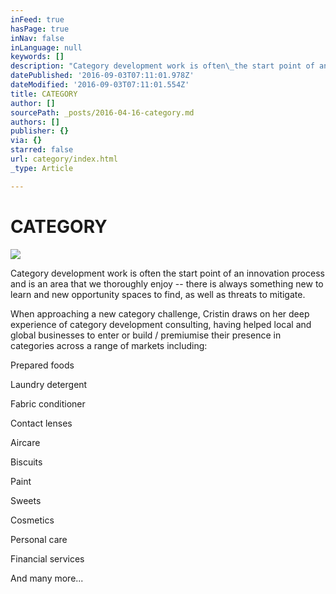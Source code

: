 ```yaml
---
inFeed: true
hasPage: true
inNav: false
inLanguage: null
keywords: []
description: "Category development work is often\_the start point of an innovation process and is an area that we thoroughly enjoy – there is always something new to learn and new opportunity spaces to find, as well as threats to mitigate.\_"
datePublished: '2016-09-03T07:11:01.978Z'
dateModified: '2016-09-03T07:11:01.554Z'
title: CATEGORY
author: []
sourcePath: _posts/2016-04-16-category.md
authors: []
publisher: {}
via: {}
starred: false
url: category/index.html
_type: Article

---
```

# CATEGORY
![](https://the-grid-user-content.s3-us-west-2.amazonaws.com/7d60d958-5970-4ac1-af51-df0a7d235e7f.png)

Category development work is often the start point of an innovation process and is an area that we thoroughly enjoy -- there is always something new to learn and new opportunity spaces to find, as well as threats to mitigate. 

When approaching a new category challenge, Cristin draws on her deep experience of category development consulting, having helped local and global businesses to enter or build / premiumise their presence in categories across a range of markets including:

Prepared foods

Laundry detergent

Fabric conditioner

Contact lenses

Aircare

Biscuits

Paint

Sweets

Cosmetics

Personal care

Financial services

And many more...